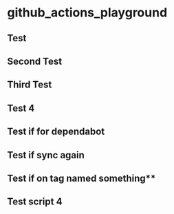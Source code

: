 # github_actions_playground

## Test

## Second Test

## Third Test

## Test 4

## Test if for dependabot

## Test if sync again

## Test if on tag named something\*\*

## Test script 4
